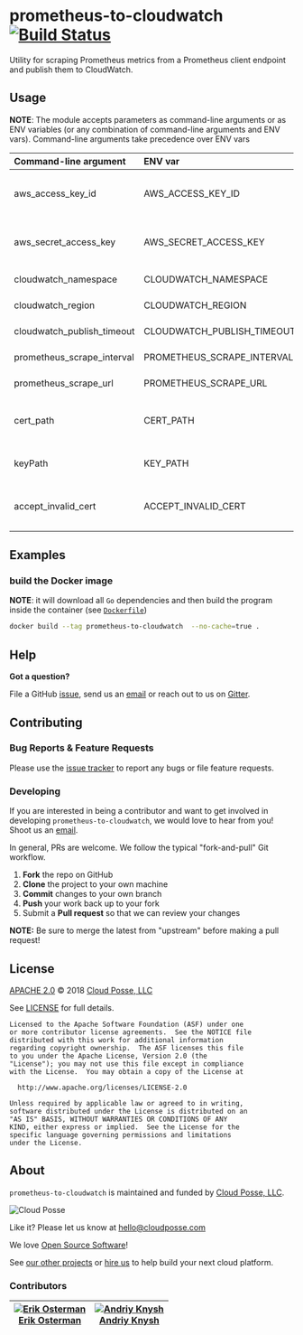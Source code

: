 # prometheus-to-cloudwatch [![Build Status](https://travis-ci.org/cloudposse/prometheus-to-cloudwatch.svg?branch=master)](https://travis-ci.org/cloudposse/prometheus-to-cloudwatch)

Utility for scraping Prometheus metrics from a Prometheus client endpoint and publish them to CloudWatch.


## Usage

__NOTE__: The module accepts parameters as command-line arguments or as ENV variables (or any combination of command-line arguments and ENV vars).
Command-line arguments take precedence over ENV vars


| Command-line argument        |  ENV var                     |  Description                                                                  |
|:-----------------------------|:-----------------------------|:------------------------------------------------------------------------------|
| aws_access_key_id            | AWS_ACCESS_KEY_ID            | AWS access key Id with permissions to publish CloudWatch metrics              |
| aws_secret_access_key        | AWS_SECRET_ACCESS_KEY        | AWS secret access key with permissions to publish CloudWatch metrics          |
| cloudwatch_namespace         | CLOUDWATCH_NAMESPACE         | CloudWatch Namespace                                                          |
| cloudwatch_region            | CLOUDWATCH_REGION            | CloudWatch AWS Region                                                         |
| cloudwatch_publish_timeout   | CLOUDWATCH_PUBLISH_TIMEOUT   | CloudWatch publish timeout in seconds                                         |
| prometheus_scrape_interval   | PROMETHEUS_SCRAPE_INTERVAL   | Prometheus scrape interval in seconds                                         |
| prometheus_scrape_url        | PROMETHEUS_SCRAPE_URL        | Prometheus scrape URL                                                         |
| cert_path                    | CERT_PATH                    | Path to SSL Certificate file (when using SSL for `prometheus_scrape_url`)     |
| keyPath                      | KEY_PATH                     | Path to Key file (when using SSL for `prometheus_scrape_url`)                 |
| accept_invalid_cert          | ACCEPT_INVALID_CERT          | Accept any certificate during TLS handshake. Insecure, use only for testing   |


## Examples

### build the Docker image
__NOTE__: it will download all `Go` dependencies and then build the program inside the container (see [`Dockerfile`](Dockerfile))


```sh
docker build --tag prometheus-to-cloudwatch  --no-cache=true .
```


## Help

**Got a question?**

File a GitHub [issue](https://github.com/cloudposse/prometheus-to-cloudwatch/issues), send us an [email](mailto:hello@cloudposse.com) or reach out to us on [Gitter](https://gitter.im/cloudposse/).


## Contributing

### Bug Reports & Feature Requests

Please use the [issue tracker](https://github.com/cloudposse/prometheus-to-cloudwatch/issues) to report any bugs or file feature requests.

### Developing

If you are interested in being a contributor and want to get involved in developing `prometheus-to-cloudwatch`, we would love to hear from you! Shoot us an [email](mailto:hello@cloudposse.com).

In general, PRs are welcome. We follow the typical "fork-and-pull" Git workflow.

 1. **Fork** the repo on GitHub
 2. **Clone** the project to your own machine
 3. **Commit** changes to your own branch
 4. **Push** your work back up to your fork
 5. Submit a **Pull request** so that we can review your changes

**NOTE:** Be sure to merge the latest from "upstream" before making a pull request!


## License

[APACHE 2.0](LICENSE) © 2018 [Cloud Posse, LLC](https://cloudposse.com)

See [LICENSE](LICENSE) for full details.

    Licensed to the Apache Software Foundation (ASF) under one
    or more contributor license agreements.  See the NOTICE file
    distributed with this work for additional information
    regarding copyright ownership.  The ASF licenses this file
    to you under the Apache License, Version 2.0 (the
    "License"); you may not use this file except in compliance
    with the License.  You may obtain a copy of the License at

      http://www.apache.org/licenses/LICENSE-2.0

    Unless required by applicable law or agreed to in writing,
    software distributed under the License is distributed on an
    "AS IS" BASIS, WITHOUT WARRANTIES OR CONDITIONS OF ANY
    KIND, either express or implied.  See the License for the
    specific language governing permissions and limitations
    under the License.


## About

`prometheus-to-cloudwatch` is maintained and funded by [Cloud Posse, LLC][website].

![Cloud Posse](https://cloudposse.com/logo-300x69.png)


Like it? Please let us know at <hello@cloudposse.com>

We love [Open Source Software](https://github.com/cloudposse/)!

See [our other projects][community]
or [hire us][hire] to help build your next cloud platform.

  [website]: https://cloudposse.com/
  [community]: https://github.com/cloudposse/
  [hire]: https://cloudposse.com/contact/


### Contributors

| [![Erik Osterman][erik_img]][erik_web]<br/>[Erik Osterman][erik_web] | [![Andriy Knysh][andriy_img]][andriy_web]<br/>[Andriy Knysh][andriy_web] |
|-------------------------------------------------------|------------------------------------------------------------------|

  [erik_img]: http://s.gravatar.com/avatar/88c480d4f73b813904e00a5695a454cb?s=144
  [erik_web]: https://github.com/osterman/
  [andriy_img]: https://avatars0.githubusercontent.com/u/7356997?v=4&u=ed9ce1c9151d552d985bdf5546772e14ef7ab617&s=144
  [andriy_web]: https://github.com/aknysh/
